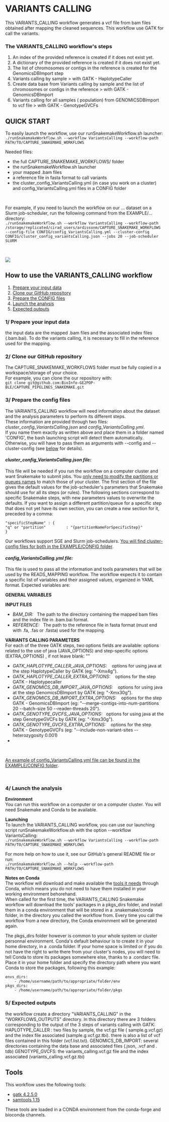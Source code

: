 # VARIANTS CALLING

This VARIANTS_CALLING workflow generates a vcf file from bam files obtained after mapping the cleaned sequences. This workflow use GATK for call the variants.


### The VARIANTS_CALLING workflow's steps
1) An index of the provided reference is created if it does not exist yet.
2) A dictionary of the provided reference is created if it does not exist yet.
3) The list of chromosomes or contigs in the reference is created for the GenomicsDBImport step 
4) Variants calling by sample > with GATK - HaplotypeCaller
5) Create data base from Variants calling by sample and the list of chromosomes or contigs in the reference > with GATK - GenomicsDBImport
6) Variants calling for all samples ( population) from GENOMICSDBImport to vcf file >  with GATK - GenotypeGVCFs


## QUICK START

To easily launch the workflow, use our runSnakemakeWorkflow.sh launcher:  
```./runSnakemakeWorkflow.sh --workflow VariantsCalling --workflow-path PATH/TO/CAPTURE_SNAKEMAKE_WORKFLOWS```  

Needed files:  
- the full CAPTURE_SNAKEMAKE_WORKFLOWS/ folder  
- the runSnakemakeWorkflow.sh launcher  
- your mapped .bam files
- a reference file in fasta format to call variants
- the cluster_config_VariantsCalling.yml (in case you work on a cluster) and config_VariantsCalling.yml files in a CONFIG folder  

&nbsp;

For example, if you need to launch the workflow on our ... dataset on a Slurm job-scheduler, run the following command from the EXAMPLE/... directory:  
```./runSnakemakeWorkflow.sh --workflow VariantsCalling --workflow-path /storage/replicated/cirad_users/ardissonm/CAPTURE_SNAKEMAKE_WORKFLOWS --config-file CONFIG/config_VariantsCalling.yml --cluster-config CONFIG/cluster_config_variantsCalling.json --jobs 20 --job-scheduler SLURM```  


&nbsp;

![](https://github.com/BioInfo-GE2POP-BLE/CAPTURE\_PIPELINES\_SNAKEMAKE/blob/main/readme\_img/Variants_calling\_4elements.png)


## How to use the VARIANTS_CALLING workflow
 
1) [Prepare your input data](#1-prepare-your-input-data)  
2) [Clone our GitHub repository](#2-clone-our-github-repository)  
3) [Prepare the CONFIG files](#3-prepare-the-config-files)  
4) [Launch the analysis](#4-launch-the-analysis)  
5) [Expected outputs](#5-expected-outputs)


### 1/ Prepare your input data

the input data are the mapped .bam files and the associated index files (.bam.bai). 
To do the variants calling, it is necessary to fill in the reference used for the mapping.


### 2/ Clone our GitHub repository

The CAPTURE_SNAKEMAKE_WORKFLOWS folder must be fully copied in a workspace/storage of your choice.  
For example, you can clone the our repository with:  
```git clone git@github.com:BioInfo-GE2POP-BLE/CAPTURE_PIPELINES_SNAKEMAKE.git```   


### 3/ Prepare the config files

The VARIANTS_CALLING workflow will need information about the dataset and the analysis parameters to perform its different steps.  
These information are provided through two files: *cluster_config_VariantsCalling.json* and *config_VariantsCalling.yml*.  
If you name them exactly as written above and place them in a folder named 'CONFIG', the bash launching script will detect them automatically. Otherwise, you will have to pass them as arguments with --config and --cluster-config (see [below](#4-launch-the-analysis) for details).

#### *cluster_config_VariantsCalling.json file:*
This file will be needed if you run the workflow on a computer cluster and want Snakemake to submit jobs. You <ins>only need to modify the partitions or queues names</ins> to match those of your cluster. The first section of the file gives the default values for the job-scheduler's parameters that Snakemake should use for all its steps (or rules). The following sections correspond to specific Snakemake steps, with new parameters values to overwrite the defaults. If you want to assign a different partition/queue for a specific step that does not yet have its own section, you can create a new section for it, preceded by a comma:  

	"specificStepName" : {
	"q" or "partition"         : "{partitionNameForSpecificStep}"
	}  

Our workflows support SGE and Slurm job-schedulers. <ins>You will find cluster-config files for both in the EXAMPLE/CONFIG folder</ins>.  


#### *config_VariantsCalling.yml file:*  
This file is used to pass all the information and tools parameters that will be used by the READS_MAPPING workflow. The workflow expects it to contain a specific list of variables and their assigned values, organized in YAML format. Expected variables are:  

**GENERAL VARIABLES**  

**INPUT FILES**  
- *BAM_DIR:*&nbsp;&nbsp;&nbsp;The path to the directory containing the mapped bam files and the index file in .bam.bai format.
- *REFERENCE:*&nbsp;&nbsp;&nbsp;The path to the reference file in fasta format (must end with .fa, .fas or .fasta) used for the mapping.   

**VARIANTS CALLING PARAMETERS**  
For each of the three GATK steps, two options fields are available: options related to the use of java (JAVA_OPTIONS) and step-specific options (EXTRA_OPTIONS) , if not leave blank: ""

- *GATK_HAPLOTYPE_CALLER_JAVA_OPTIONS:*&nbsp;&nbsp;&nbsp; options for using java at the step HaplotypeCaller by GATK (eg: "-Xmx4g").
- *GATK_HAPLOTYPE_CALLER_EXTRA_OPTIONS:*&nbsp;&nbsp;&nbsp; options for the step GATK - Haplotypecaller
- *GATK_GENOMICS_DB_IMPORT_JAVA_OPTIONS:*&nbsp;&nbsp;&nbsp; options for using java at the step GenomicsDBImport by GATK (eg: "-Xmx30g").
- *GATK_GENOMICS_DB_IMPORT_EXTRA_OPTIONS:*&nbsp;&nbsp;&nbsp; options for the step GATK - GenomicsDBImport (eg: "--merge-contigs-into-num-partitions 20 --batch-size 50 --reader-threads 20").
- *GATK_GENOTYPE_GVCFS_JAVA_OPTIONS:*&nbsp;&nbsp;&nbsp;options for using java at the step GenotypeGVCFs by GATK (eg: "-Xmx30g").
- *GATK_GENOTYPE_GVCFS_EXTRA_OPTIONS:*&nbsp;&nbsp;&nbsp; options for the step GATK - GenotypeGVCFs (eg: "--include-non-variant-sites --heterozygosity 0.001)
- 
&nbsp;

<ins>An example of config_VariantsCalling.yml file can be found in the EXAMPLE/CONFIG folder</ins>.  

&nbsp;

### 4/ Launch the analysis

**Environment**  
You can run this workflow on a computer or on a computer cluster. You will need Snakemake and Conda to be available.

**Launching**  
To launch the VARIANTS_CALLING workflow, you can use our launching script runSnakemakeWorkflow.sh with the option --workflow VariantsCalling:  
```./runSnakemakeWorkflow.sh --workflow VariantsCalling --workflow-path PATH/TO/CAPTURE_SNAKEMAKE_WORKFLOWS```  

For more help on how to use it, see our GitHub's general README file or run:  
```./runSnakemakeWorkflow.sh --help --workflow-path PATH/TO/CAPTURE_SNAKEMAKE_WORKFLOWS```  

**Notes on Conda**  
The workflow will download and make available the [tools it needs](#tools) through Conda, which means you do not need to have them installed in your working environment behorehand.  
When called for the first time, the VARIANTS_CALLING Snakemake workflow will download the tools' packages in a pkgs_dirs folder, and install them in a conda environment that will be stored in a .snakemake/conda folder, in the directory you called the workflow from. Every time you call the workflow from a new directory, the Conda environment will be generated again.  

The pkgs_dirs folder however is common to your whole system or cluster personnal environment. Conda's default behaviour is to create it in your home directory, in a .conda folder. If your home space is limited or if you do not have the right to write there from your cluster's nodes, you will need to tell Conda to store its packages somewhere else, thanks to a .condarc file. Place it in your home folder and specify the directory path where you want Conda to store the packages, following this example:  
```
envs_dirs:  
    - /home/username/path/to/appropriate/folder/env  
pkgs_dirs:  
    - /home/username/path/to/appropriate/folder/pkgs  
```




### 5/ Expected outputs  
the workflow create a directory "VARIANTS_CALLING" in the "WORKFLOWS_OUTPUTS" directory. 
In this directory there are 3 folders corresponding to the output of the 3 steps of variants calling with GATK:
HAPLOTYPE_CALLER : two files by sample, the vcf.gz file ( sample.g.vcf.gz) and the index file associated (sample.g.vcf.gz.tbi). there is also a list of vcf files contained in this folder (vcf.list.txt).
GENOMICS_DB_IMPORT: several directories containing the data base and associated files (.json, .vcf and . tdb)
GENOTYPE_GVCFS: the variants_calling.vcf.gz file and the index associated (variants_calling.vcf.gz.tbi)


## Tools
This workflow uses the following tools: 
- [gatk 4.2.5.0](https://github.com/broadinstitute/gatk/)
- [samtools 1.15](https://github.com/samtools/samtools/)

These tools are loaded in a CONDA environment from the conda-forge and bioconda channels.

